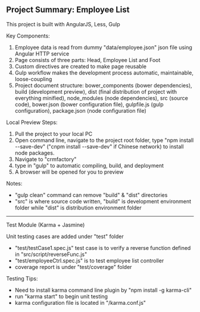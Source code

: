 Project Summary: Employee List
-----------------------------------
This project is built with AngularJS, Less, Gulp

Key Components:

1. Employee data is read from dummy "data/employee.json" json file using Angular HTTP service
2. Page consists of three parts: Head, Employee List and Foot
3. Custom directives are created to make page reusable
4. Gulp workflow makes the development process automatic, maintainable, loose-coupling
5. Project document structure: bower_components (bower dependencies), build (development preview), dist (final distribution of project with everything minified), node_modules (node dependencies), src (source code), bower.json (bower configuration file), gulpfile.js (gulp configuration), package.json (node configuration file)

Local Preview Steps:

1. Pull the project to your local PC
2. Open command line, navigate to the project root folder, type "npm install --save-dev" ("cnpm install --save-dev" if Chinese network) to install node packages.
3. Navigate to "crmfactory"
4. type in "gulp" to automatic compiling, build, and deployment
5. A browser will be opened for you to preview

Notes:
- "gulp clean" command can remove "build" & "dist" directories
- "src" is where source code written, "build" is development environment folder while "dist" is distribution environment folder

-----------------
Test Module (Karma + Jasmine)

Unit testing cases are added under "test" folder
- "test/testCase1.spec.js" test case is to verify a reverse function defined in "src/script/reverseFunc.js"
- "test/employeeCtrl.spec.js" is to test employee list controller
- coverage report is under "test/coverage" folder

Testing Tips:

- Need to install karma command line plugin by "npm install -g karma-cli"
- run "karma start" to begin unit testing
- karma configuration file is located in "/karma.conf.js"
